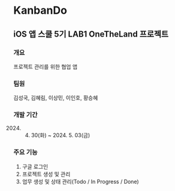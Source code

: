 # KanbanDo


## iOS 앱 스쿨 5기 LAB1 OneTheLand 프로젝트
### 개요
프로젝트 관리를 위한 협업 앱



### 팀원
김성국, 김혜림, 이상민, 이인호, 황승혜



### 개발 기간
2024. 4. 30(화) ~ 2024. 5. 03(금)



### 주요 기능
1. 구글 로그인
2. 프로젝트 생성 및 관리
3. 업무 생성 및 상태 관리(Todo / In Progress / Done)
